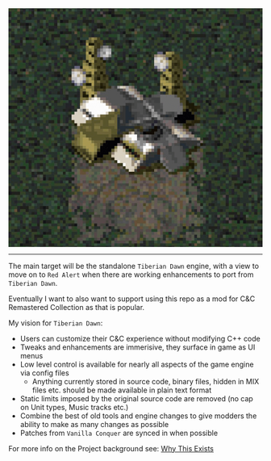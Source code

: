 <img src="img/adv-comm.png" alt="vision" style="display: block; margin: auto; width: 150;"/>

---

The main target will be the standalone `Tiberian Dawn` engine, with a view to move on to `Red Alert` when there are working enhancements to port from `Tiberian Dawn`.

Eventually I want to also want to support using this repo as a mod for C&C Remastered Collection as that is popular.

My vision for `Tiberian Dawn`:

- Users can customize their C&C experience without modifying C++ code
- Tweaks and enhancements are immerisive, they surface in game as UI menus
- Low level control is available for nearly all aspects of the game engine via config files
  - Anything currently stored in source code, binary files, hidden in MIX files etc. should be made available in plain text format
- Static limits imposed by the original source code are removed (no cap on Unit types, Music tracks etc.)
- Combine the best of old tools and engine changes to give modders the ability to make as many changes as possible
- Patches from `Vanilla Conquer` are synced in when possible

For more info on the Project background see: [Why This Exists](1a.Why-This-Exists)
